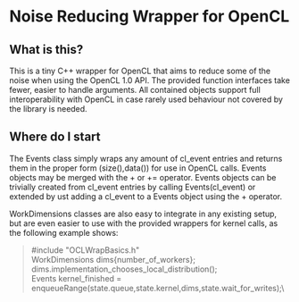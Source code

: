 
# Noise Reducing Wrapper for OpenCL

## What is this?

This is a tiny C++ wrapper for OpenCL that aims to reduce some of the noise when using the OpenCL 1.0 API.
The provided function interfaces take fewer, easier to handle arguments.
All contained objects support full interoperability with OpenCL in case rarely used behaviour not covered by the library is needed.

## Where do I start

The Events class simply wraps any amount of cl_event entries and returns them in the proper form (size(),data()) for use in OpenCL calls.
Events objects may be merged with the + or += operator. Events objects can be trivially created from cl_event entries by calling Events(cl_event) or extended by ust adding a cl_event to a Events object using the + operator.

WorkDimensions classes are also easy to integrate in any existing setup, but are even easier to use with the provided wrappers for kernel calls, as the following example shows:

> #include "OCLWrapBasics.h"\
> WorkDimensions dims{number_of_workers};\
> dims.implementation_chooses_local_distribution();\
> Events kernel_finished = enqueueRange(state.queue,state.kernel,dims,state.wait_for_writes);\



